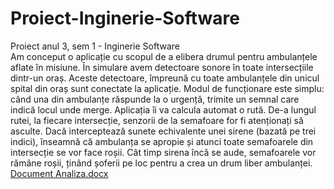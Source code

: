 # Proiect-Inginerie-Software
Proiect anul 3, sem 1 - Inginerie Software
<br>
Am conceput o aplicație cu scopul de a elibera drumul pentru ambulanțele aflate în misiune. În simulare avem detectoare sonore în toate intersecțiile dintr-un oraș. Aceste detectoare, împreună cu toate ambulanțele din unicul spital din oraș sunt conectate la aplicație. Modul de funcționare este simplu: când una din ambulanțe răspunde la o urgență, trimite un semnal care indică locul unde merge. Aplicația îi va calcula automat o rută. De-a lungul rutei, la fiecare intersecție, senzorii de la semafoare for fi atenționați să asculte. Dacă interceptează sunete echivalente unei sirene (bazată pe trei indici), înseamnă că ambulanța se apropie și atunci toate semafoarele din intersecție se vor face roșii. Cât timp sirena încă se aude, semafoarele vor rămâne roșii, ținând șoferii pe loc pentru a crea un drum liber ambulanței.
<br>
[Document Analiza.docx](https://github.com/StephArn/ProiectInginerieSoftware/files/7992506/Document.Analiza.docx)
